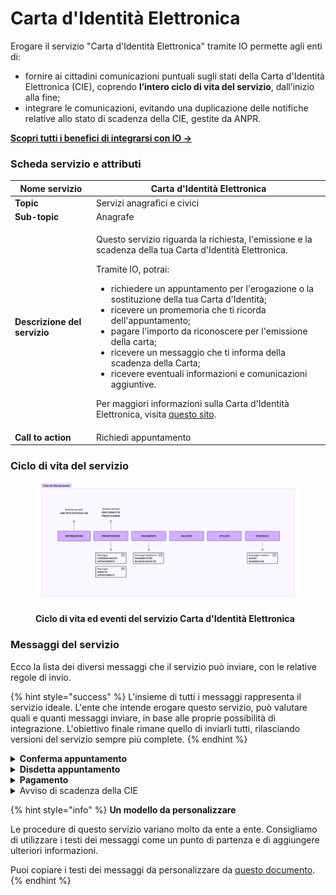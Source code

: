 # Carta d'Identità Elettronica

Erogare il servizio "Carta d'Identità Elettronica" tramite IO permette agli enti di:

* fornire ai cittadini comunicazioni puntuali sugli stati della Carta d'Identità Elettronica (CIE), coprendo **l’intero ciclo di vita del servizio**, dall’inizio alla fine;
* integrare le comunicazioni, evitando una duplicazione delle notifiche relative allo stato di scadenza della CIE, gestite da ANPR.&#x20;

[**Scopri tutti i benefici di integrarsi con IO →**  ](../../cose-io-e-qual-e-il-suo-obiettivo.md#perche-integrarsi-con-io)

### Scheda servizio e attributi

| **Nome servizio**            | Carta d'Identità Elettronica                                                                                                                                                                                                                                                                                                                                                                                                                                                                                                                                                                                                                                                                   |
| ---------------------------- | ---------------------------------------------------------------------------------------------------------------------------------------------------------------------------------------------------------------------------------------------------------------------------------------------------------------------------------------------------------------------------------------------------------------------------------------------------------------------------------------------------------------------------------------------------------------------------------------------------------------------------------------------------------------------------------------------- |
| **Topic**                    | Servizi anagrafici e civici                                                                                                                                                                                                                                                                                                                                                                                                                                                                                                                                                                                                                                                                    |
| **Sub-topic**                | Anagrafe                                                                                                                                                                                                                                                                                                                                                                                                                                                                                                                                                                                                                                                                                       |
| **Descrizione del servizio** | <p>Questo servizio riguarda la richiesta, l'emissione e la scadenza della tua Carta d'Identità Elettronica.</p><p></p><p>Tramite IO, potrai:</p><ul><li>richiedere un appuntamento per l'erogazione o la sostituzione della tua Carta d'Identità;</li><li>ricevere un promemoria che ti ricorda dell'appuntamento;</li><li>pagare l'importo da riconoscere per l'emissione della carta;</li><li>ricevere un messaggio che ti informa della scadenza della Carta;</li><li>ricevere eventuali informazioni e comunicazioni aggiuntive.</li></ul><p>Per maggiori informazioni sulla Carta d'Identità Elettronica, visita <a href="https://www.cartaidentita.interno.gov.it/">questo sito</a>.</p> |
| **Call to action**           | Richiedi appuntamento                                                                                                                                                                                                                                                                                                                                                                                                                                                                                                                                                                                                                                                                          |

### **Ciclo di vita del servizio**

<figure><img src="../../.gitbook/assets/Template - SERVIZI.png" alt="Ciclo di vita ed eventi del servizio Carta d&#x27;Identità Elettronica"><figcaption><p><strong>Ciclo di vita ed eventi del servizio Carta d'Identità Elettronica</strong></p></figcaption></figure>

### **Messaggi del servizio**

Ecco la lista dei diversi messaggi che il servizio può inviare, con le relative regole di invio.&#x20;

{% hint style="success" %}
L'insieme di tutti i messaggi rappresenta il servizio ideale. L'ente che intende erogare questo servizio, può valutare quali e quanti messaggi inviare, in base alle proprie possibilità di integrazione. L'obiettivo finale rimane quello di inviarli tutti, rilasciando versioni del servizio sempre più complete.
{% endhint %}

<details>

<summary><strong>Conferma appuntamento</strong></summary>

**🖋 Titolo del messaggio:** Il tuo appuntamento con \<ufficio>

🗒 **Testo del messaggio**:&#x20;

Ti ricordiamo l'appuntamento presso l'\<ufficio> situato in \<indirizzo> fissato per il giorno \<gg/mm/aaaa> alle ore [hh:mm](hh:mm).

Ti invitiamo a presentarti con almeno 15 minuti di anticipo e di portare con te tutti i documenti necessari. Per maggiori informazioni su quali documenti ti serviranno, visita il sito di [CIE](https://www.cartaidentita.interno.gov.it/cittadini/rilascio-e-rinnovo-in-italia/).

Puoi disdire l'appuntamento online, sul sito \[nome sito]\(URL).

**🪄 Call to action**: Aggiungi promemoria

**---**

**Destinatari**: I cittadini che hanno terminato con successo una prenotazione sul sito dell'Ente

**Trigger**: Alla conclusione del flusso di prenotazione

**User story**: <mark style="color:purple;">Come cittadino voglio ricevere la conferma con i dettagli del mio appuntamento</mark>

</details>

<details>

<summary><strong>Disdetta appuntamento</strong></summary>

**🖋 Titolo del messaggio:** Disdetta appuntamento con \<ufficio>

🗒 **Testo del messaggio**:&#x20;

Il tuo appuntamento presso l'\<ufficio> situato in \<indirizzo> fissato per il giorno \<gg/mm/aaaa> alle ore [hh:mm](hh:mm) è stato cancellato per \<descrizione motivazione>.

Se desideri prenotare un nuovo appuntamento online, puoi utilizzare il \[servizio di prenotazione]\(URL) del tuo Comune o recarti all'ufficio Anagrafe più comodo per le tue esigenze.

**🪄 Call to action**: n/a

**---**

**Destinatari**: I cittadini il cui appuntamento è stato cancellato per scelta dei cittadini o esigenze del Comune

**Trigger**: Al momento della cancellazione dellla prenotazione

**User story**: <mark style="color:purple;">Come cittadino voglio essere avvisato della cancellazione di un appuntamento</mark>

</details>

<details>

<summary><strong>Pagamento</strong></summary>

**🖋 Titolo del messaggio:** Pagamento Carta d'Identità

🗒 **Testo del messaggio**:&#x20;

Da oggi puoi procedere al pagamento dell'importo necessario per l'emissione della Carta di Identità Elettronica.

Instestatario: \<nome e cognome> \
Importo: \<xx,xx> \
Causale: \<causale>

Puoi pagare direttamente dall'app, oppure direttamente allo sportello il giorno dell'appuntamento. Se vuoi scegliere un'altra modalità di pagamento, visita la sezione **pagoPA** \[https://www.comune..cr.it/servizi/pago-pa] del sito di \[nome ente]\(URL).

**🪄 Call to action**: Vedi Avviso

**---**

**Destinatari**: I cittadini che devono pagare il documento

**Trigger**: Prima dell'appuntamento in Comune

**User story**: <mark style="color:purple;">Come cittadino voglio pagare la mia Carta d'Identità online</mark>

</details>

<details>

<summary>Avviso di scadenza della CIE</summary>

**🖋 Titolo del messaggio:** Scadenza Carta d'Identità

🗒 **Testo del messaggio**:&#x20;

Oggi \<gg/mm/aaaa> è scaduta la tua Carta d'Identità \<numero>.

Se non l'hai ancora fatto, puoi prenotare un appuntamento per il rinnovo, direttamente online online, al sito \[nome sito]\(URL), oppure presentarti all'Ufficio Anagrafe più vicino a te, verificando giorni e orari di apertura sul sito del tuo Comune.

**🪄 Call to action**: n/a

**---**

**Destinatari**: Cittadini in possesso di una Carta d'Identità

**Trigger**: Il giorno della scadenza

**User story**: <mark style="color:purple;">Come cittadino voglio essere avvisato quando scadrà il mio documento</mark>

<mark style="color:purple;">**---**</mark>

<mark style="color:purple;">ℹ️</mark> <mark style="background-color:yellow;">Il messaggio di preavviso della scadenza (a 180, 90 e 30 giorni) viene mandato dal servizio nazionale di ANPR. Si sconsiglia di duplicare l'invio con le stesse informazioni.</mark>

</details>

{% hint style="info" %}
**Un modello da personalizzare**

Le procedure di questo servizio variano molto da ente a ente. Consigliamo di utilizzare i testi dei messaggi come un punto di partenza e di aggiungere ulteriori informazioni.

Puoi copiare i testi dei messaggi da personalizzare da [questo documento](https://docs.google.com/spreadsheets/d/1ekUsPJ4a-86W27AiQERynWc1Xti9uqsoXVbrHDGvJt0/edit#gid=1221000797).
{% endhint %}
